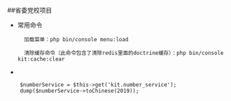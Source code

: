 ##省委党校项目

- 常用命令

        加载菜单：php bin/console menu:load
        
        清除缓存命令（此命令包含了清除redis里面的doctrine缓存）：php bin/console kit:cache:clear
        
        

- 

        $numberService = $this->get('kit.number_service');
        dump($numberService->toChinese(2019));
